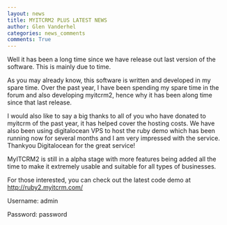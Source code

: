 ```yaml
---
layout: news
title: MYITCRM2 PLUS LATEST NEWS
author: Glen Vanderhel
categories: news_comments
comments: True
---
```




Well it has been a long time since we have release out last version of the software. This is mainly due to time.

As you may already know, this software is written and developed in my spare time. Over the past year, I have been spending my spare time in the forum and also developing myitcrm2, hence why it has been along time since that last release.

I would also like to say a big thanks to all of you who have donated to myitcrm of the past year, it has helped cover the hosting costs. We have also been using digitalocean VPS to host the ruby demo which has been running now for several months and I am very impressed with the service. Thankyou Digitalocean for the great service!

MyITCRM2 is still in a alpha stage with more features being added all the time to make it extremely usable and suitable for all types of businesses.

For those interested, you can check out the latest code demo at http://ruby2.myitcrm.com/



Username: admin

Password: password
